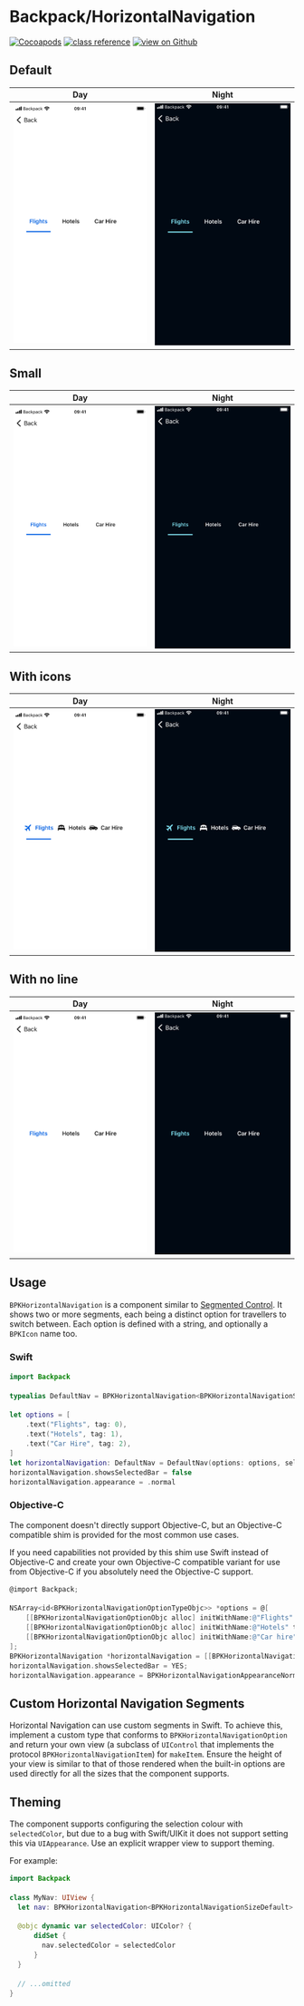 # Backpack/HorizontalNavigation

[![Cocoapods](https://img.shields.io/cocoapods/v/Backpack.svg?style=flat)](https://cocoapods.org/pods/Backpack)
[![class reference](https://img.shields.io/badge/Class%20reference-iOS-blue)](https://backpack.github.io/ios/versions/latest/uikit/Classes/BPKHorizontalNavigation.html)
[![view on Github](https://img.shields.io/badge/Source%20code-GitHub-lightgrey)](https://github.com/Skyscanner/backpack-ios/tree/main/Backpack/HorizontalNavigation)

## Default

| Day | Night |
| --- | --- |
| <img src="https://raw.githubusercontent.com/Skyscanner/backpack-ios/main/screenshots/iPhone%208-horizontal-navigation___default_lm.png" alt="" width="375" /> |<img src="https://raw.githubusercontent.com/Skyscanner/backpack-ios/main/screenshots/iPhone%208-horizontal-navigation___default_dm.png" alt="" width="375" /> |

## Small

| Day | Night |
| --- | --- |
| <img src="https://raw.githubusercontent.com/Skyscanner/backpack-ios/main/screenshots/iPhone%208-horizontal-navigation___small_lm.png" alt="" width="375" /> |<img src="https://raw.githubusercontent.com/Skyscanner/backpack-ios/main/screenshots/iPhone%208-horizontal-navigation___small_dm.png" alt="" width="375" /> |

## With icons

| Day | Night |
| --- | --- |
| <img src="https://raw.githubusercontent.com/Skyscanner/backpack-ios/main/screenshots/iPhone%208-horizontal-navigation___with-icons_lm.png" alt="" width="375" /> |<img src="https://raw.githubusercontent.com/Skyscanner/backpack-ios/main/screenshots/iPhone%208-horizontal-navigation___with-icons_dm.png" alt="" width="375" /> |

## With no line

| Day | Night |
| --- | --- |
| <img src="https://raw.githubusercontent.com/Skyscanner/backpack-ios/main/screenshots/iPhone%208-horizontal-navigation___without-underline_lm.png" alt="" width="375" /> |<img src="https://raw.githubusercontent.com/Skyscanner/backpack-ios/main/screenshots/iPhone%208-horizontal-navigation___without-underline_dm.png" alt="" width="375" /> |

## Usage

`BPKHorizontalNavigation` is a component similar to [Segmented Control](https://developer.apple.com/design/human-interface-guidelines/ios/controls/segmented-controls/). It shows two or more segments, each being a distinct option for travellers to switch between. Each option is defined with a string, and optionally a `BPKIcon` name too.

### Swift

```swift
import Backpack

typealias DefaultNav = BPKHorizontalNavigation<BPKHorizontalNavigationSizeDefault>

let options = [
    .text("Flights", tag: 0),
    .text("Hotels", tag: 1),
    .text("Car Hire", tag: 2),
]
let horizontalNavigation: DefaultNav = DefaultNav(options: options, selectedItemIndex:0)
horizontalNavigation.showsSelectedBar = false
horizontalNavigation.appearance = .normal
```

### Objective-C

The component doesn't directly support Objective-C, but an Objective-C compatible shim is provided for the most common use cases.

If you need capabilities not provided by this shim use Swift instead of Objective-C and create your own Objective-C compatible variant
for use from Objective-C if you absolutely need the Objective-C support.

```objective-c
@import Backpack;

NSArray<id<BPKHorizontalNavigationOptionTypeObjc>> *options = @[
    [[BPKHorizontalNavigationOptionObjc alloc] initWithName:@"Flights" tag:0 iconName:nil],
    [[BPKHorizontalNavigationOptionObjc alloc] initWithName:@"Hotels" tag:1 iconName:nil],
    [[BPKHorizontalNavigationOptionObjc alloc] initWithName:@"Car hire" tag:2 iconName:nil]
];
BPKHorizontalNavigation *horizontalNavigation = [[BPKHorizontalNavigationObjc alloc] initWithOptions:options selectedItemIndex:0];
horizontalNavigation.showsSelectedBar = YES;
horizontalNavigation.appearance = BPKHorizontalNavigationAppearanceNormal;
```

## Custom Horizontal Navigation Segments

Horizontal Navigation can use custom segments in Swift. To achieve this, implement a custom type that conforms to `BPKHorizontalNavigationOption` and return your own view (a subclass of `UIControl` that implements the protocol `BPKHorizontalNavigationItem`) for `makeItem`. Ensure the height of your view is similar to that of those rendered when the built-in options are used directly for all the sizes that the component supports.

## Theming

The component supports configuring the selection colour with `selectedColor`, but due to a bug with Swift/UIKit it does not support setting this via `UIAppearance`. Use an explicit wrapper view to support theming.

For example: 

```swift
import Backpack 

class MyNav: UIView {
  let nav: BPKHorizontalNavigation<BPKHorizontalNavigationSizeDefault>

  @objc dynamic var selectedColor: UIColor? {
      didSet {
        nav.selectedColor = selectedColor
      }
  }

  // ...omitted
}
```



